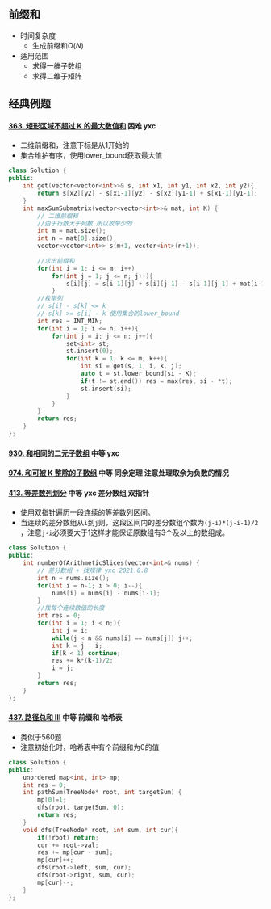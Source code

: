 ## 前缀和

-   时间复杂度
    -   生成前缀和$O(N)$
-   适用范围
    -   求得一维子数组
    -   求得二维子矩阵

## 经典例题

#### [363. 矩形区域不超过 K 的最大数值和](https://leetcode-cn.com/problems/max-sum-of-rectangle-no-larger-than-k/) 困难 yxc 

-   二维前缀和，注意下标是从1开始的
-   集合维护有序，使用lower_bound获取最大值

```cpp
class Solution {
public:
    int get(vector<vector<int>>& s, int x1, int y1, int x2, int y2){
        return s[x2][y2] - s[x1-1][y2] - s[x2][y1-1] + s[x1-1][y1-1];
    }
    int maxSumSubmatrix(vector<vector<int>>& mat, int K) {
        // 二维前缀和
        //由于行数大于列数 所以枚举少的
        int m = mat.size();
        int n = mat[0].size();
        vector<vector<int>> s(m+1, vector<int>(n+1));
        
        //求出前缀和
        for(int i = 1; i <= m; i++)
            for(int j = 1; j <= n; j++){
                s[i][j] = s[i-1][j] + s[i][j-1] - s[i-1][j-1] + mat[i-1][j-1];
            }
        //枚举列
        // s[i] - s[k] <= k
        // s[k] >= s[i] - k 使用集合的lower_bound
        int res = INT_MIN;
        for(int i = 1; i <= n; i++){
            for(int j = i; j <= n; j++){
                set<int> st;
                st.insert(0);
                for(int k = 1; k <= m; k++){
                    int si = get(s, 1, i, k, j);
                    auto t = st.lower_bound(si - K);
                    if(t != st.end()) res = max(res, si - *t);
                    st.insert(si);
                }
            }
        }
        return res;
    }
};
```

#### [930. 和相同的二元子数组](https://leetcode-cn.com/problems/binary-subarrays-with-sum/) 中等 yxc

#### [974. 和可被 K 整除的子数组](https://leetcode-cn.com/problems/subarray-sums-divisible-by-k/) 中等 同余定理 注意处理取余为负数的情况

#### [413. 等差数列划分](https://leetcode-cn.com/problems/arithmetic-slices/) 中等 yxc 差分数组  双指针

-   使用双指针遍历一段连续的等差数列区间。
-   当连续的差分数组从`i`到`j`则，这段区间内的差分数组个数为`(j-i)*(j-i-1)/2` ，注意`j-i`必须要大于1这样才能保证原数组有3个及以上的数组成。

```cpp
class Solution {
public:
    int numberOfArithmeticSlices(vector<int>& nums) {
        // 差分数组 + 找规律 yxc 2021.8.8
        int n = nums.size();
        for(int i = n-1; i > 0; i--){
            nums[i] = nums[i] - nums[i-1];
        }
        //找每个连续数值的长度
        int res = 0;
        for(int i = 1; i < n;){
            int j = i;
            while(j < n && nums[i] == nums[j]) j++;
            int k = j - i;
            if(k < 1) continue;
            res += k*(k-1)/2;
            i = j;
        }
        return res;
    }
};
```

#### [437. 路径总和 III](https://leetcode-cn.com/problems/path-sum-iii/) 中等 前缀和 哈希表

-   类似于560题
-   注意初始化时，哈希表中有个前缀和为0的值

```cpp
class Solution {
public:
    unordered_map<int, int> mp;
    int res = 0;
    int pathSum(TreeNode* root, int targetSum) {
        mp[0]=1;
        dfs(root, targetSum, 0);
        return res;
    }
    void dfs(TreeNode* root, int sum, int cur){
        if(!root) return;
        cur += root->val;
        res += mp[cur - sum];
        mp[cur]++;
        dfs(root->left, sum, cur);
        dfs(root->right, sum, cur);
        mp[cur]--;
    }
};
```

